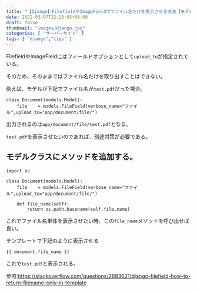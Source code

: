 ```yaml
---
title: "【Django】FilefieldやImageFieldでファイル名だけを表示させる方法【モデルにメソッドを追加】"
date: 2022-03-07T22:20:05+09:00
draft: false
thumbnail: "images/django.jpg"
categories: [ "サーバーサイド" ]
tags: [ "django","tips" ]
---
```



FilefieldやImageFieldにはフィールドオプションとして`upload_to`が指定されている。

そのため、そのままではファイル名だけを取り出すことはできない。

例えば、モデルが下記でファイル名が`test.pdf`だった場合。


    class Document(models.Model):
        file    = models.FileField(verbose_name="ファイル",upload_to="app/document/file/")

出力されるのは`app/document/file/test.pdf`となる。

`test.pdf`を表示させたいのであれば、別途対策が必要である。

## モデルクラスにメソッドを追加する。

    import os

    class Document(models.Model):
        file    = models.FileField(verbose_name="ファイル",upload_to="app/document/file/")

        def file_name(self):
            return os.path.basename(self.file.name)

これでファイル名単体を表示させたい時、この`file_name`メソッドを呼び出せば良い。

テンプレートで下記のように表示させる

    {{ document.file_name }}

これで`test.pdf`と表示される。


参照:https://stackoverflow.com/questions/2683621/django-filefield-how-to-return-filename-only-in-template
